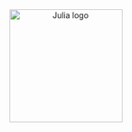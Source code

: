 <div style="text-align: center">
  <img src="https://raw.githubusercontent.com/JuliaLang/julia-logo-graphics/master/images/julia-logo-color.png" alt="Julia logo" width="200px" />
</div>
